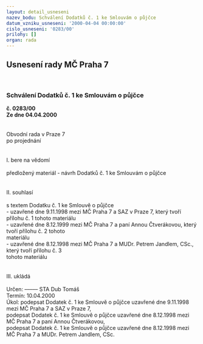 ```yaml
---
layout: detail_usneseni
nazev_bodu: Schválení Dodatků č. 1 ke Smlouvám o půjčce
datum_vzniku_usneseni: '2000-04-04 00:00:00'
cislo_usneseni: '0283/00'
prilohy: []
organ: rada
---
```

<div id="ucUsn_pList" class="usn">
	<span><h2>Usnesení rady MČ Praha 7 </h2>
<br></span><div class="standBody">
<span><h3>Schválení Dodatků č. 1 ke Smlouvám o půjčce</h3></span><div class="center">
		<strong>č. 0283/00</strong><br>
	</div>
<div class="center">
		<strong>Ze dne 04.04.2000</strong><br><br>
	</div>
<br>Obvodní rada v Praze 7<br>po projednání<br><br><br>I.	bere na vědomí<br><br> předložený materiál - návrh Dodatků č. 1 ke Smlouvám o půjčce<br><br><br>II.	souhlasí <br><br>s textem Dodatku č. 1 ke Smlouvě o půjčce<br>- uzavřené dne 9.11.1998 mezi MČ Praha 7 a SAZ v Praze 7, který tvoří přílohu č. 1 tohoto materiálu<br>- uzavřené dne 8.12.1999 mezi MČ Praha 7 a paní Annou Čtverákovou, který tvoří přílohu č. 2 tohoto<br>  materiálu<br>- uzavřené dne 8.12.1998 mezi MČ Praha 7 a MUDr. Petrem Jandlem, CSc., který tvoří přílohu č. 3 <br>  tohoto materiálu<br><br><br>III.	ukládá <br><br> Určen:	–––––	STA Dub Tomáš<br>Termín: 10.04.2000<br>Úkol:	podepsat Dodatek č. 1 ke Smlouvě o půjčce  uzavřené dne 9.11.1998 mezi MČ Praha 7  a SAZ v Praze 7,<br>                   podepsat Dodatek č. 1 ke Smlouvě o půjčce uzavřené dne 8.12.1998 mezi MČ Praha 7 a paní Annou Čtverákovou, <br>                   podepsat Dodatek č. 1 ke Smlouvě o půjčce uzavřené dne 8.12.1998 mezi MČ Praha 7 a MUDr. Petrem Jandlem, CSc.<br><br><br> <br><br><br><br> <br>
</div>
</div>